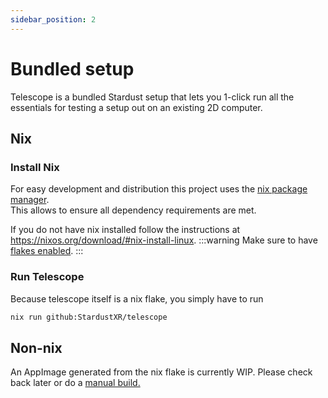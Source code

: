 ```yaml
---
sidebar_position: 2
---
```


# Bundled setup

Telescope is a bundled Stardust setup that lets you 1-click run all the essentials for testing a setup out on an existing 2D computer.

## Nix

### Install Nix

For easy development and distribution this project uses the [nix package manager](https://nix.dev/).<br/>
This allows to ensure all dependency requirements are met.

If you do not have nix installed follow the instructions at https://nixos.org/download/#nix-install-linux.
:::warning
Make sure to have [flakes enabled](https://nixos.wiki/wiki/flakes).
:::

### Run Telescope

Because telescope itself is a nix flake, you simply have to run
```sh
nix run github:StardustXR/telescope
```

## Non-nix

An AppImage generated from the nix flake is currently WIP. Please check back later or do a [manual build.](manual)
